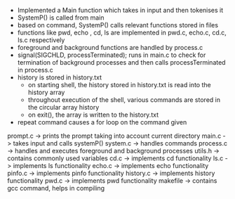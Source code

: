 - Implemented a Main function which takes in input and then tokenises it
- SystemP() is called from main 
- based on command, SystemP() calls relevant functions stored in files
- functions like pwd, echo , cd, ls are implemented in pwd.c, echo.c, cd.c, ls.c respectively
- foreground and background functions are handled by process.c
- signal(SIGCHLD, processTerminated); runs in main.c to check for termination of background processes and then calls processTerminated in process.c
- history is stored in history.txt
    - on starting shell, the history stored in history.txt is read into the history array
    - throughout execution of the shell, various commands are stored in the circular array history
    - on exit(), the array is written to the history.txt
- repeat command causes a for loop on the command given

prompt.c    ->      prints the prompt taking into account current directory
main.c      ->      takes input and calls systemP()
system.c    ->      handles commands
process.c   ->      handles and executes foreground and background processes
utils.h     ->      contains commonly used variables
cd.c        ->      implements cd functionality
ls.c        ->      implements ls functionality
echo.c      ->      implements echo functionality
pinfo.c     ->      implements pinfo functionality
history.c   ->      implements history functionality
pwd.c       ->      implements pwd functionality
makefile    ->      contains gcc command, helps in compiling

